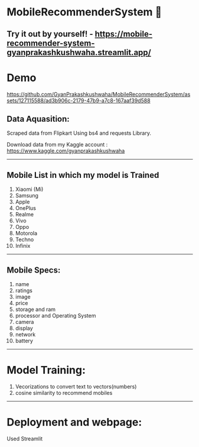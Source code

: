 # MobileRecommenderSystem 📲

Try it out by yourself! - https://mobile-recommender-system-gyanprakashkushwaha.streamlit.app/
---

# Demo
https://github.com/GyanPrakashkushwaha/MobileRecommenderSystem/assets/127115588/ad3b906c-2179-47b9-a7c8-167aaf39d588

## Data Aquasition:
Scraped data from Flipkart Using bs4 and requests Library.

Download data from my Kaggle account : https://www.kaggle.com/gyanprakashkushwaha

---

## Mobile List in which my model is Trained

1. Xiaomi (Mi)
2. Samsung
3. Apple
4. OnePlus
5. Realme
6. Vivo
7. Oppo
8. Motorola
10. Techno
11. Infinix

---
## Mobile Specs:

1. name
2. ratings
3. image
4. price
5. storage and ram
6. processor and Operating System
7. camera
8. display
9. network
10. battery

---

# Model Training:
1. Vecorizations to convert text to vectors(numbers)
2. cosine similarity to recommend mobiles

---
# Deployment and webpage:
Used Streamlit 
